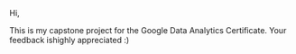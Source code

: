 Hi,

This is my capstone project for the Google Data Analytics Certificate. Your feedback ishighly appreciated :)  
